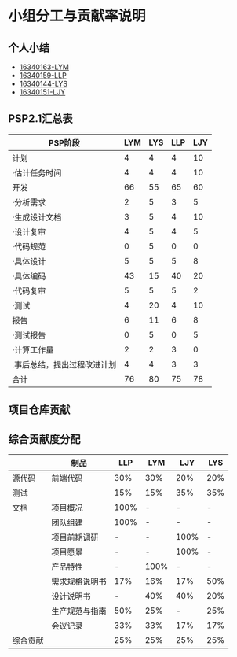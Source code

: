 # 小组分工与贡献率说明

## 个人小结
   
   
   
- [16340163-LYM](16340163-LYM.md)
- [16340159-LLP](16340159-LLP.md)
- [16340144-LYS](16340144-LYSH.md)
- [16340151-LJY](16340151-LJY.md)

## PSP2.1汇总表
   
   
   
   
| PSP阶段 | LYM | LYS | LLP | LJY |
| --------- | - | - | - | - |
| 计划 | 4 | 4 | 4 | 10 |
| ·估计任务时间 | 4 | 4 | 4 | 10 |
| 开发 | 66 | 55 | 65 | 60 |
| ·分析需求 | 2 | 5 | 3 | 5 |
| ·生成设计文档 | 3 | 5 | 4 | 10 |
| ·设计复审 | 4 | 5| 4 | 5 |
| ·代码规范 | 0 | 5 | 0 | 0 |
| ·具体设计 | 5 | 5 | 5 | 8 |
| ·具体编码 | 43 | 15 | 40 | 20 |
| ·代码复审 | 5 | 5 | 5 | 2 |
| ·测试 | 4 | 20 | 4 | 10 |
| 报告 | 6 | 11 | 6 | 8 |
| ·测试报告 | 0 | 5 | 0 | 5 |
| ·计算工作量 | 2 | 2 | 3 | 0 |
| .事后总结，提出过程改进计划 | 4 | 4 | 3 | 3 |
| 合计 | 76 | 80| 75 | 78 |
   
   
   

## 项目仓库贡献

## 综合贡献度分配
   
   
   
   
| | 制品 | LLP | LYM | LJY | LYS |
| - | - | - | - | - | - |
| 源代码 | 前端代码 | 30% | 30% | 20% | 20% |
| 测试 | | 15% | 15% | 35% | 35% |
| 文档 | 项目概况 | 100% | - | - | - |
| | 团队组建 | 100% | - | - | - |
| | 项目前期调研 | - | - | 100% | - |
| | 项目愿景 | - | - | 100% | - |
| | 产品特性 | - | 100% | - | - |
| | 需求规格说明书 | 17% | 16% | 17% | 50% |
| | 设计说明书 | - | 40% | 40% | 20% |
| | 生产规范与指南 | 50% | 25% | - | 25% | 
| | 会议记录 | 33% | 33% | 17% | 17% |
| 综合贡献 | | 25% | 25% | 25% | 25% |
   
   
   
   
